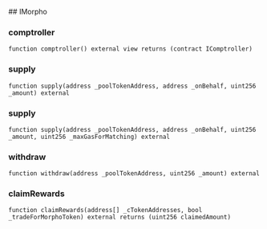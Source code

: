 ﻿﻿## IMorpho


### comptroller

```solidity
function comptroller() external view returns (contract IComptroller)
```







### supply

```solidity
function supply(address _poolTokenAddress, address _onBehalf, uint256 _amount) external
```







### supply

```solidity
function supply(address _poolTokenAddress, address _onBehalf, uint256 _amount, uint256 _maxGasForMatching) external
```







### withdraw

```solidity
function withdraw(address _poolTokenAddress, uint256 _amount) external
```







### claimRewards

```solidity
function claimRewards(address[] _cTokenAddresses, bool _tradeForMorphoToken) external returns (uint256 claimedAmount)
```







